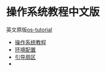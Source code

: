 # 操作系统教程中文版

英文原版[os-tutorial](https://github.com/cfenollosa/os-tutorial)

* [操作系统教程](README.md)
* [环境配置](00-environment/README.md)
* [引导扇区](01-bootsector-barebones/README.md)
* 

